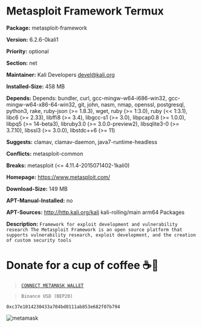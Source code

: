 # Metasploit Framework Termux

__Package:__ metasploit-framework

__Version:__ 6.2.6-0kali1

__Priority:__ optional

__Section:__ net

__Maintainer:__ Kali Developers <devel@kali.org>

__Installed-Size:__ 458 MB

__Depends:__ Depends: bundler, curl, gcc-mingw-w64-i686-win32, gcc-mingw-w64-x86-64-win32, git, john, nasm, nmap, openssl, postgresql, python3, rake, ruby-json (>= 1.8.3), wget, ruby (>= 1:3.0), ruby (<< 1:3.1), libc6 (>= 2.33), libffi8 (>= 3.4), libgcc-s1 (>= 3.0), libpcap0.8 (>= 1.0.0), libpq5 (>= 14-beta3), libruby3.0 (>= 3.0.0-preview2), libsqlite3-0 (>= 3.7.10), libssl3 (>= 3.0.0), libstdc++6 (>= 11)

__Suggests:__ clamav, clamav-daemon, java7-runtime-headless

__Conflicts:__ metasploit-common

__Breaks:__ metasploit (<= 4.11.4-2015071402-1kali0)

__Homepage:__ https://www.metasploit.com/

__Download-Size:__ 149 MB

__APT-Manual-Installed:__ no

__APT-Sources:__ http://http.kali.org/kali kali-rolling/main arm64 Packages

__Description:__ `Framework for exploit development and vulnerability research
 The Metasploit Framework is an open source platform that supports
 vulnerability research, exploit development, and the creation of custom
 security tools`

# Donate for a cup of coffee ☕🥯

>[`CONNECT METAMASK WALLET`](https://metamask.io/)

>`Binance USD (BEP20)`

```
0xc37e1014230433a704bd0111ab853e682f07b794
```

![metamask](https://i.ibb.co/fMLqkcm/metamask.png)


